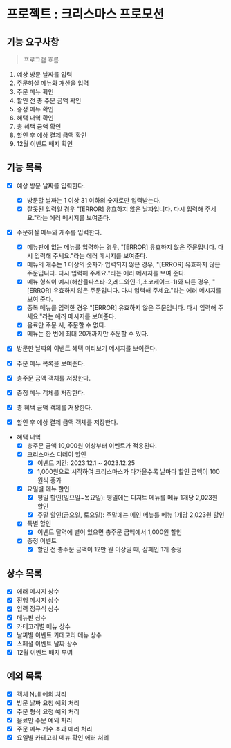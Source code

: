 # 프로젝트 : 크리스마스 프로모션

## 기능 요구사항

> 프로그램 흐름

1. 예상 방문 날짜를 입력
2. 주문하실 메뉴와 개산을 입력
3. 주문 메뉴 확인
4. 할인 전 총 주문 금액 확인
5. 증정 메뉴 확인
6. 혜택 내역 확인
7. 총 혜택 금액 확인
8. 할인 후 예상 결제 금액 확인
9. 12월 이벤트 배지 확인

## 기능 목록

- [x] 예상 방문 날짜를 입력한다.
    - [x] 방문할 날짜는 1 이상 31 이하의 숫자로만 입력받는다.
    - [x] 잘못된 입력일 경우 "[ERROR] 유효하지 않은 날짜입니다. 다시 입력해 주세요."라는 에러 메시지를 보여준다.

- [x] 주문하실 메뉴와 개수를 입력한다.
    - [x] 메뉴판에 없는 메뉴를 입력하는 경우, "[ERROR] 유효하지 않은 주문입니다. 다시 입력해 주세요."라는 에러 메시지를 보여준다.
    - [x] 메뉴의 개수는 1 이상의 숫자가 입력되지 않은 경우, "[ERROR] 유효하지 않은 주문입니다. 다시 입력해 주세요."라는 에러 메시지를 보여 준다.
    - [x] 메뉴 형식이 예시(해산물파스타-2,레드와인-1,초코케이크-1)와 다른 경우, "[ERROR] 유효하지 않은 주문입니다. 다시 입력해 주세요."라는 에러 메시지를 보여 준다.
    - [x] 중복 메뉴를 입력한 경우 "[ERROR] 유효하지 않은 주문입니다. 다시 입력해 주세요."라는 에러 메시지를 보여준다.
    - [x] 음료만 주문 시, 주문할 수 없다.
    - [x] 메뉴는 한 번에 최대 20개까지만 주문할 수 있다.

- [x] 방문한 날짜의 이벤트 혜택 미리보기 메시지를 보여준다.
- [x] 주문 메뉴 목록을 보여준다.

- [x] 총주문 금액 객체를 저장한다.
- [x] 증정 메뉴 객체를 저장한다.
- [x] 총 혜택 금액 객체를 저장한다.
- [x] 할인 후 예상 결제 금액 객체를 저장한다.

- 혜택 내역
  - [x] 총주문 금액 10,000원 이상부터 이벤트가 적용된다.
  - [x] 크리스마스 디데이 할인
    - [x] 이벤트 기간: 2023.12.1 ~ 2023.12.25 
    - [x] 1,000원으로 시작하여 크리스마스가 다가올수록 날마다 할인 금액이 100원씩 증가
  - [x] 요일별 메뉴 할인 
    - [x] 평일 할인(일요일~목요일): 평일에는 디저트 메뉴를 메뉴 1개당 2,023원 할인
    - [x] 주말 할인(금요일, 토요일): 주말에는 메인 메뉴를 메뉴 1개당 2,023원 할인
  - [x] 특별 할인
    - [x] 이벤트 달력에 별이 있으면 총주문 금액에서 1,000원 할인
  - [x] 증정 이벤트
    - [x] 할인 전 총주문 금액이 12만 원 이상일 때, 샴페인 1개 증정
    
## 상수 목록

- [x] 에러 메시지 상수
- [x] 진행 메시지 상수
- [x] 입력 정규식 상수
- [x] 메뉴판 상수
- [x] 카테고리별 메뉴 상수
- [x] 날짜별 이벤트 카테고리 메뉴 상수
- [x] 스페셜 이벤트 날짜 상수
- [x] 12월 이벤트 배지 부여

## 예외 목록

- [x] 객체 Null 예외 처리
- [x] 방문 날짜 요청 예외 처리
- [x] 주문 형식 요청 예외 처리
- [x] 음료만 주문 예외 처리
- [x] 주문 메뉴 개수 초과 에러 처리
- [x] 요일별 카테고리 메뉴 확인 에러 처리
